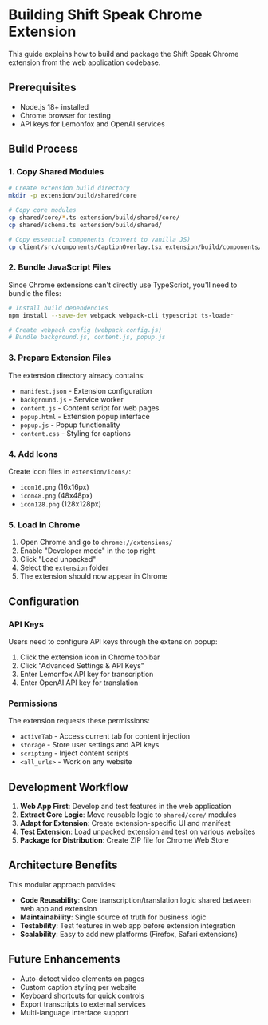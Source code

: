 # Building Shift Speak Chrome Extension

This guide explains how to build and package the Shift Speak Chrome extension from the web application codebase.

## Prerequisites

- Node.js 18+ installed
- Chrome browser for testing
- API keys for Lemonfox and OpenAI services

## Build Process

### 1. Copy Shared Modules

```bash
# Create extension build directory
mkdir -p extension/build/shared/core

# Copy core modules
cp shared/core/*.ts extension/build/shared/core/
cp shared/schema.ts extension/build/shared/

# Copy essential components (convert to vanilla JS)
cp client/src/components/CaptionOverlay.tsx extension/build/components/
```

### 2. Bundle JavaScript Files

Since Chrome extensions can't directly use TypeScript, you'll need to bundle the files:

```bash
# Install build dependencies
npm install --save-dev webpack webpack-cli typescript ts-loader

# Create webpack config (webpack.config.js)
# Bundle background.js, content.js, popup.js
```

### 3. Prepare Extension Files

The extension directory already contains:
- `manifest.json` - Extension configuration
- `background.js` - Service worker
- `content.js` - Content script for web pages
- `popup.html` - Extension popup interface
- `popup.js` - Popup functionality
- `content.css` - Styling for captions

### 4. Add Icons

Create icon files in `extension/icons/`:
- `icon16.png` (16x16px)
- `icon48.png` (48x48px) 
- `icon128.png` (128x128px)

### 5. Load in Chrome

1. Open Chrome and go to `chrome://extensions/`
2. Enable "Developer mode" in the top right
3. Click "Load unpacked"
4. Select the `extension` folder
5. The extension should now appear in Chrome

## Configuration

### API Keys
Users need to configure API keys through the extension popup:
1. Click the extension icon in Chrome toolbar
2. Click "Advanced Settings & API Keys"
3. Enter Lemonfox API key for transcription
4. Enter OpenAI API key for translation

### Permissions
The extension requests these permissions:
- `activeTab` - Access current tab for content injection
- `storage` - Store user settings and API keys
- `scripting` - Inject content scripts
- `<all_urls>` - Work on any website

## Development Workflow

1. **Web App First**: Develop and test features in the web application
2. **Extract Core Logic**: Move reusable logic to `shared/core/` modules  
3. **Adapt for Extension**: Create extension-specific UI and manifest
4. **Test Extension**: Load unpacked extension and test on various websites
5. **Package for Distribution**: Create ZIP file for Chrome Web Store

## Architecture Benefits

This modular approach provides:
- **Code Reusability**: Core transcription/translation logic shared between web app and extension
- **Maintainability**: Single source of truth for business logic
- **Testability**: Test features in web app before extension integration
- **Scalability**: Easy to add new platforms (Firefox, Safari extensions)

## Future Enhancements

- Auto-detect video elements on pages
- Custom caption styling per website
- Keyboard shortcuts for quick controls
- Export transcripts to external services
- Multi-language interface support